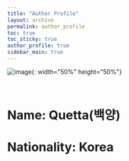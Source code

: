 ```yaml
---
title: "Author Profile"
layout: archive
permalink: author_profile
toc: true
toc_sticky: true
author_profile: true
sidebar_main: true
---
```


![image](https://drive.usercontent.google.com/download?id=188BTJjX7sz0d8C0DwZeb6tbQHZKnt8J3&export=view&authuser=0){: width="50%" height="50%"}

&nbsp;

# Name: Quetta(백양)
# Nationality: Korea
